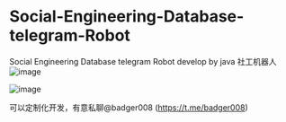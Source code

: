 # Social-Engineering-Database-telegram-Robot
Social Engineering Database telegram Robot develop by java
社工机器人
![image](https://github.com/HE996/Social-Engineering-Database-telegram-Robot/assets/16100710/24a01a86-20de-4e47-905c-a1b225179dfc)

![image](https://github.com/HE996/Social-Engineering-Database-telegram-Robot/assets/16100710/99a37947-58cd-4d73-bb25-53c65911a28d)

可以定制化开发，有意私聊@badger008 (https://t.me/badger008)
